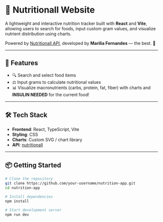 # 🥗 Nutritionall Website

A lightweight and interactive nutrition tracker built with **React** and **Vite**, allowing users to search for foods, input custom gram values, and visualize nutrient distribution using charts.

Powered by [Nutritionall API](https://github.com/mariliafernandez/nutritionall), developed by **Marilia Fernandes** — the best. 🌟

---

## 🚀 Features

- 🔍 Search and select food items
- ⚖️ Input grams to calculate nutritional values
- 📊 Visualize macronutrients (carbs, protein, fat, fiber) with charts and **INSULIN NEEDED** for the current food!

---

## 🛠️ Tech Stack

- **Frontend**: React, TypeScript, Vite
- **Styling**: CSS
- **Charts**: Custom SVG / chart library
- **API**: [nutritionall](https://github.com/mariliafernandez/nutritionall)

---

## 📦 Getting Started

```bash
# Clone the repository
git clone https://github.com/your-username/nutrition-app.git
cd nutrition-app

# Install dependencies
npm install

# Start development server
npm run dev

```
